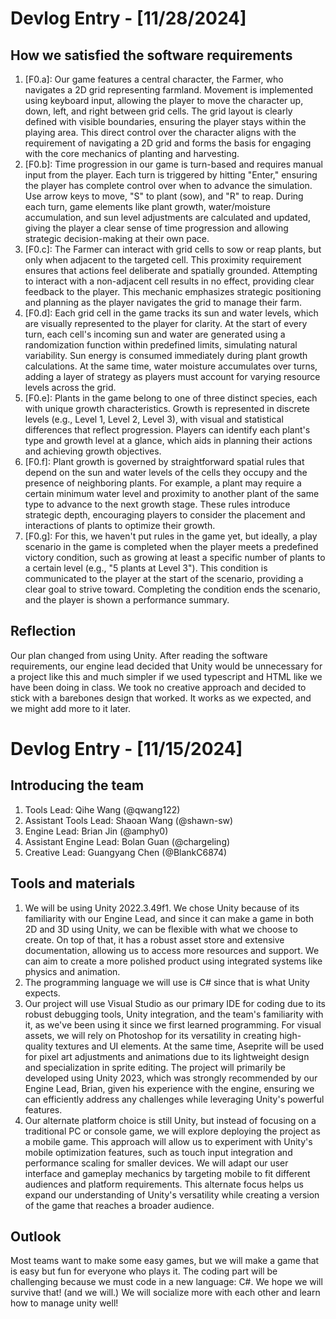 # Devlog Entry - [11/28/2024]

## How we satisfied the software requirements

1. [F0.a]: Our game features a central character, the Farmer, who navigates a 2D
   grid representing farmland. Movement is implemented using keyboard input,
   allowing the player to move the character up, down, left, and right between
   grid cells. The grid layout is clearly defined with visible boundaries,
   ensuring the player stays within the playing area. This direct control over
   the character aligns with the requirement of navigating a 2D grid and forms
   the basis for engaging with the core mechanics of planting and harvesting.
2. [F0.b]: Time progression in our game is turn-based and requires manual input
   from the player. Each turn is triggered by hitting "Enter," ensuring the
   player has complete control over when to advance the simulation. Use arrow
   keys to move, "S" to plant (sow), and "R" to reap. During each turn, game
   elements like plant growth, water/moisture accumulation, and sun level
   adjustments are calculated and updated, giving the player a clear sense of
   time progression and allowing strategic decision-making at their own pace.
3. [F0.c]: The Farmer can interact with grid cells to sow or reap plants, but
   only when adjacent to the targeted cell. This proximity requirement ensures
   that actions feel deliberate and spatially grounded. Attempting to interact
   with a non-adjacent cell results in no effect, providing clear feedback to
   the player. This mechanic emphasizes strategic positioning and planning as
   the player navigates the grid to manage their farm.
4. [F0.d]: Each grid cell in the game tracks its sun and water levels, which are
   visually represented to the player for clarity. At the start of every turn,
   each cell's incoming sun and water are generated using a randomization
   function within predefined limits, simulating natural variability. Sun energy
   is consumed immediately during plant growth calculations. At the same time,
   water moisture accumulates over turns, adding a layer of strategy as players
   must account for varying resource levels across the grid.
5. [F0.e]: Plants in the game belong to one of three distinct species, each with
   unique growth characteristics. Growth is represented in discrete levels
   (e.g., Level 1, Level 2, Level 3), with visual and statistical differences
   that reflect progression. Players can identify each plant's type and growth
   level at a glance, which aids in planning their actions and achieving growth
   objectives.
6. [F0.f]: Plant growth is governed by straightforward spatial rules that depend
   on the sun and water levels of the cells they occupy and the presence of
   neighboring plants. For example, a plant may require a certain minimum water
   level and proximity to another plant of the same type to advance to the next
   growth stage. These rules introduce strategic depth, encouraging players to
   consider the placement and interactions of plants to optimize their growth.
7. [F0.g]: For this, we haven't put rules in the game yet, but ideally, a play
   scenario in the game is completed when the player meets a predefined victory
   condition, such as growing at least a specific number of plants to a certain
   level (e.g., "5 plants at Level 3"). This condition is communicated to the
   player at the start of the scenario, providing a clear goal to strive toward.
   Completing the condition ends the scenario, and the player is shown a
   performance summary.

## Reflection

Our plan changed from using Unity. After reading the software requirements, our
engine lead decided that Unity would be unnecessary for a project like this and
much simpler if we used typescript and HTML like we have been doing in class. We
took no creative approach and decided to stick with a barebones design that
worked. It works as we expected, and we might add more to it later.

# Devlog Entry - [11/15/2024]

## Introducing the team

1. Tools Lead: Qihe Wang (@qwang122)
2. Assistant Tools Lead: Shaoan Wang (@shawn-sw)
3. Engine Lead: Brian Jin (@amphy0)
4. Assistant Engine Lead: Bolan Guan (@chargeling)
5. Creative Lead: Guangyang Chen (@BlankC6874)

## Tools and materials

1. We will be using Unity 2022.3.49f1. We chose Unity because of its familiarity
   with our Engine Lead, and since it can make a game in both 2D and 3D using
   Unity, we can be flexible with what we choose to create. On top of that, it
   has a robust asset store and extensive documentation, allowing us to access
   more resources and support. We can aim to create a more polished product
   using integrated systems like physics and animation.
2. The programming language we will use is C# since that is what Unity expects.
3. Our project will use Visual Studio as our primary IDE for coding due to its
   robust debugging tools, Unity integration, and the team's familiarity with
   it, as we've been using it since we first learned programming. For visual
   assets, we will rely on Photoshop for its versatility in creating
   high-quality textures and UI elements. At the same time, Aseprite will be
   used for pixel art adjustments and animations due to its lightweight design
   and specialization in sprite editing. The project will primarily be developed
   using Unity 2023, which was strongly recommended by our Engine Lead, Brian,
   given his experience with the engine, ensuring we can efficiently address any
   challenges while leveraging Unity's powerful features.
4. Our alternate platform choice is still Unity, but instead of focusing on a
   traditional PC or console game, we will explore deploying the project as a
   mobile game. This approach will allow us to experiment with Unity's mobile
   optimization features, such as touch input integration and performance
   scaling for smaller devices. We will adapt our user interface and gameplay
   mechanics by targeting mobile to fit different audiences and platform
   requirements. This alternate focus helps us expand our understanding of
   Unity's versatility while creating a version of the game that reaches a
   broader audience.

## Outlook

Most teams want to make some easy games, but we will make a game that is easy
but fun for everyone who plays it. The coding part will be challenging because
we must code in a new language: C#. We hope we will survive that! (and we will.)
We will socialize more with each other and learn how to manage unity well!
